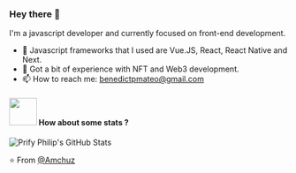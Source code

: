 ### Hey there 👋

I'm a javascript developer and currently focused on front-end development.

- 🌱 Javascript frameworks that I used are Vue.JS, React, React Native and Next.
- 🚀 Got a bit of experience with NFT and Web3 development.
- 📫 How to reach me: [benedictpmateo@gmail.com](mailto:benedictpmateo@gmail.com)

#### <img src="https://media.giphy.com/media/VgCDAzcKvsR6OM0uWg/giphy.gif" width="50"> How about some stats ?
  
 
![Prify Philip's GitHub Stats](https://github-readme-stats.vercel.app/api?username=benedictpmateo&hide=["stars"]&show_icons=true)

⭐️ From [@Amchuz](https://github.com/Amchuz)
